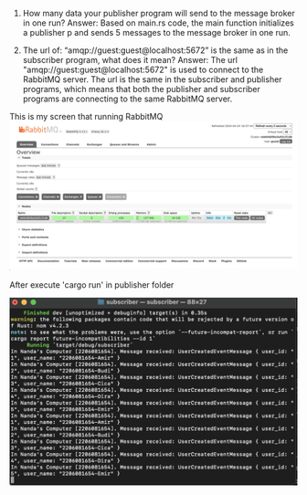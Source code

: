 1. How many data your publisher program will send to the message broker in one
   run?
Answer: Based on main.rs code, the main function initializes a publisher p and sends 5 messages to the message broker in one run.

2. The url of: “amqp://guest:guest@localhost:5672” is the same as in the subscriber
   program, what does it mean?
Answer: The url "amqp://guest:guest@localhost:5672" is used to connect to the RabbitMQ server. The url is the same in the subscriber and publisher programs, which means that both the publisher and subscriber programs are connecting to the same RabbitMQ server.

This is my screen that running RabbitMQ
![screenshot1.png](screenshot1.png)

After execute 'cargo run' in publisher folder

![screenshot2.png](screenshot2.png)